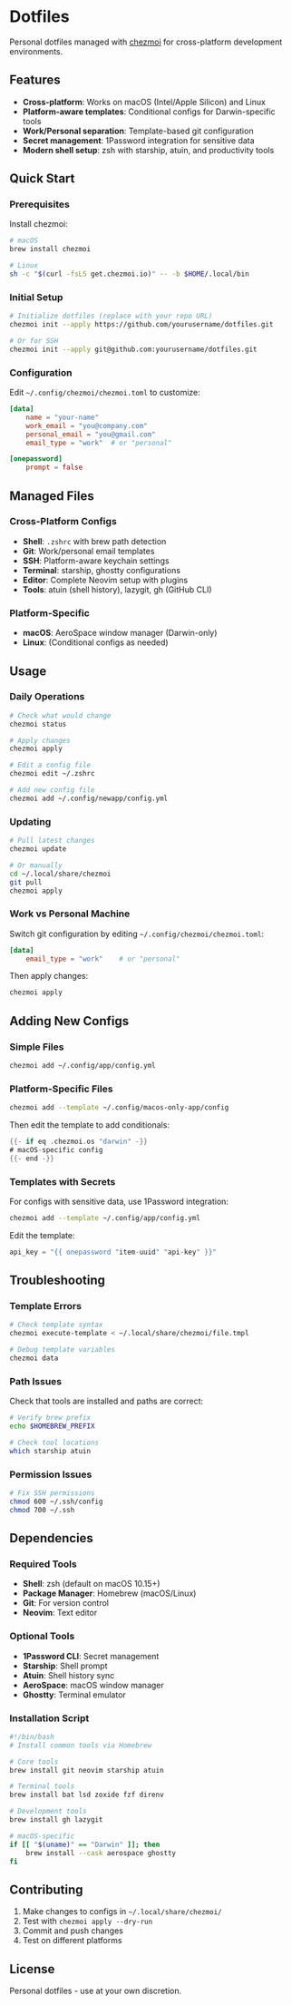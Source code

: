 # Dotfiles

Personal dotfiles managed with [chezmoi](https://chezmoi.io) for cross-platform development environments.

## Features

- **Cross-platform**: Works on macOS (Intel/Apple Silicon) and Linux
- **Platform-aware templates**: Conditional configs for Darwin-specific tools
- **Work/Personal separation**: Template-based git configuration
- **Secret management**: 1Password integration for sensitive data
- **Modern shell setup**: zsh with starship, atuin, and productivity tools

## Quick Start

### Prerequisites

Install chezmoi:

```bash
# macOS
brew install chezmoi

# Linux
sh -c "$(curl -fsLS get.chezmoi.io)" -- -b $HOME/.local/bin
```

### Initial Setup

```bash
# Initialize dotfiles (replace with your repo URL)
chezmoi init --apply https://github.com/yourusername/dotfiles.git

# Or for SSH
chezmoi init --apply git@github.com:yourusername/dotfiles.git
```

### Configuration

Edit `~/.config/chezmoi/chezmoi.toml` to customize:

```toml
[data]
    name = "your-name"
    work_email = "you@company.com"
    personal_email = "you@gmail.com"
    email_type = "work"  # or "personal"

[onepassword]
    prompt = false
```

## Managed Files

### Cross-Platform Configs
- **Shell**: `.zshrc` with brew path detection
- **Git**: Work/personal email templates
- **SSH**: Platform-aware keychain settings
- **Terminal**: starship, ghostty configurations
- **Editor**: Complete Neovim setup with plugins
- **Tools**: atuin (shell history), lazygit, gh (GitHub CLI)

### Platform-Specific
- **macOS**: AeroSpace window manager (Darwin-only)
- **Linux**: (Conditional configs as needed)

## Usage

### Daily Operations

```bash
# Check what would change
chezmoi status

# Apply changes
chezmoi apply

# Edit a config file
chezmoi edit ~/.zshrc

# Add new config file
chezmoi add ~/.config/newapp/config.yml
```

### Updating

```bash
# Pull latest changes
chezmoi update

# Or manually
cd ~/.local/share/chezmoi
git pull
chezmoi apply
```

### Work vs Personal Machine

Switch git configuration by editing `~/.config/chezmoi/chezmoi.toml`:

```toml
[data]
    email_type = "work"    # or "personal"
```

Then apply changes:

```bash
chezmoi apply
```

## Adding New Configs

### Simple Files
```bash
chezmoi add ~/.config/app/config.yml
```

### Platform-Specific Files
```bash
chezmoi add --template ~/.config/macos-only-app/config
```

Then edit the template to add conditionals:
```go
{{- if eq .chezmoi.os "darwin" -}}
# macOS-specific config
{{- end -}}
```

### Templates with Secrets

For configs with sensitive data, use 1Password integration:

```bash
chezmoi add --template ~/.config/app/config.yml
```

Edit the template:
```go
api_key = "{{ onepassword "item-uuid" "api-key" }}"
```

## Troubleshooting

### Template Errors
```bash
# Check template syntax
chezmoi execute-template < ~/.local/share/chezmoi/file.tmpl

# Debug template variables
chezmoi data
```

### Path Issues
Check that tools are installed and paths are correct:
```bash
# Verify brew prefix
echo $HOMEBREW_PREFIX

# Check tool locations
which starship atuin
```

### Permission Issues
```bash
# Fix SSH permissions
chmod 600 ~/.ssh/config
chmod 700 ~/.ssh
```

## Dependencies

### Required Tools
- **Shell**: zsh (default on macOS 10.15+)
- **Package Manager**: Homebrew (macOS/Linux)
- **Git**: For version control
- **Neovim**: Text editor

### Optional Tools
- **1Password CLI**: Secret management
- **Starship**: Shell prompt
- **Atuin**: Shell history sync
- **AeroSpace**: macOS window manager
- **Ghostty**: Terminal emulator

### Installation Script

```bash
#!/bin/bash
# Install common tools via Homebrew

# Core tools
brew install git neovim starship atuin

# Terminal tools
brew install bat lsd zoxide fzf direnv

# Development tools
brew install gh lazygit

# macOS-specific
if [[ "$(uname)" == "Darwin" ]]; then
    brew install --cask aerospace ghostty
fi
```

## Contributing

1. Make changes to configs in `~/.local/share/chezmoi/`
2. Test with `chezmoi apply --dry-run`
3. Commit and push changes
4. Test on different platforms

## License

Personal dotfiles - use at your own discretion.